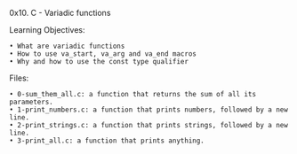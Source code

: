 ﻿0x10. C - Variadic functions

Learning Objectives:

    • What are variadic functions
    • How to use va_start, va_arg and va_end macros
    • Why and how to use the const type qualifier

Files:

    • 0-sum_them_all.c: a function that returns the sum of all its parameters.
    • 1-print_numbers.c: a function that prints numbers, followed by a new line.
    • 2-print_strings.c: a function that prints strings, followed by a new line.
    • 3-print_all.c: a function that prints anything.
